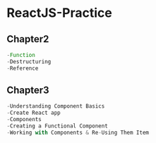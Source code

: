 # ReactJS-Practice
## Chapter2
```javascript
-Function 
-Destructuring
-Reference
```
## Chapter3
```javascript
-Understanding Component Basics
-Create React app
-Components
-Creating a Functional Component
-Working with Components & Re-Using Them Item
```
